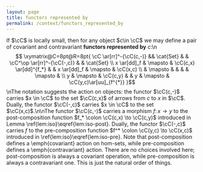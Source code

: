 ```yaml
---
layout: page
title: functors represented by
permalink: /context/functors_represented_by
---
```

If $\cC$ is locally small, then for any object $c\in \cC$ we may define a pair of covariant and contravariant **functors represented by** $c$:\n$$ \xymatrix@C=8pt@R=8pt{ \cC \ar[rr]^-{\cC(c,-)} && \cat{Set} & & \cC^\op \ar[rr]^-{\cC(-,c)} & & \cat{Set} \\ x \ar[dd]_f & \mapsto & \cC(c,x) \ar[dd]^{f_*} & & x \ar[dd]_f & \mapsto & \cC(x,c) \\ & \mapsto & & & & \mapsto & \\ y & \mapsto & \cC(c,y) & & y & \mapsto & \cC(y,c)\ar[uu]_{f^{*}} }$$\nThe notation suggests the action on objects: the functor $\cC(c,-)$ carries $x \in \cC$ to the set $\cC(c,x)$ of arrows from $c$ to $x$ in $\cC$. Dually, the functor $\cC(-,c)$ carries $x \in \cC$ to the set $\cC(x,c)$.\n\nThe functor $\cC(c,-)$ carries a morphism $f \colon x \to y$ to the post-composition function $f_* \colon \cC(c,x) \to \cC(c,y)$ introduced in Lemma \ref{lem:iso}\eqref{lem:iso-post}. Dually, the functor $\cC(-,c)$ carries $f$ to the pre-composition function $f^* \colon \cC(y,c) \to \cC(x,c)$ introduced in \ref{lem:iso}\eqref{lem:iso-pre}. Note that post-composition defines a \emph{covariant} action on hom-sets, while pre-composition defines a \emph{contravariant} action. There are no choices involved here; post-composition is always a covariant operation, while pre-composition is always a contravariant one. This is just the natural order of things.
